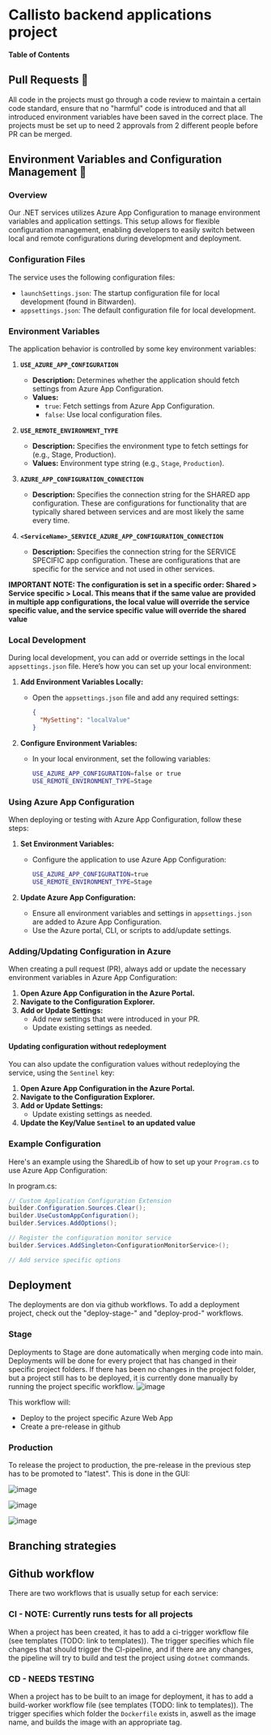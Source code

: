 # Callisto backend applications project

**Table of Contents**

<!-- TOC start --><!--ts--><!--te-->

<!-- TOC end --><!--ts--><!--te-->

## Pull Requests 👀

All code in the projects must go through a code review to maintain a certain code standard, ensure that no "harmful" code is introduced and that all introduced environment variables have been saved in the correct place. The projects must be set up to need 2 approvals from 2 different people before PR can be merged.

## Environment Variables and Configuration Management 🔌

### Overview

Our .NET services utilizes Azure App Configuration to manage environment variables and application settings. This setup allows for flexible configuration management, enabling developers to easily switch between local and remote configurations during development and deployment.

### Configuration Files

The service uses the following configuration files:

- `launchSettings.json`: The startup configuration file for local development (found in Bitwarden).
- `appsettings.json`: The default configuration file for local development.

### Environment Variables

The application behavior is controlled by some key environment variables:

1. **`USE_AZURE_APP_CONFIGURATION`**

   - **Description:** Determines whether the application should fetch settings from Azure App Configuration.
   - **Values:**
     - `true`: Fetch settings from Azure App Configuration.
     - `false`: Use local configuration files.

2. **`USE_REMOTE_ENVIRONMENT_TYPE`**

   - **Description:** Specifies the environment type to fetch settings for (e.g., Stage, Production).
   - **Values:** Environment type string (e.g., `Stage`, `Production`).

3. **`AZURE_APP_CONFIGURATION_CONNECTION`**

   - **Description:** Specifies the connection string for the SHARED app configuration. These are configurations for functionality that are typically shared between services and are most likely the same every time.

4. **`<ServiceName>_SERVICE_AZURE_APP_CONFIGURATION_CONNECTION`**
   - **Description:** Specifies the connection string for the SERVICE SPECIFIC app configuration. These are configurations that are specific for the service and not used in other services.

**IMPORTANT NOTE: The configuration is set in a specific order: Shared > Service specific > Local. This means that if the same value are provided in multiple app configurations, the local value will override the service specific value, and the service specific value will override the shared value**

### Local Development

During local development, you can add or override settings in the local `appsettings.json` file. Here’s how you can set up your local environment:

1. **Add Environment Variables Locally:**

   - Open the `appsettings.json` file and add any required settings:
     ```json
     {
       "MySetting": "localValue"
     }
     ```

2. **Configure Environment Variables:**
   - In your local environment, set the following variables:
     ```sh
     USE_AZURE_APP_CONFIGURATION=false or true
     USE_REMOTE_ENVIRONMENT_TYPE=Stage
     ```

### Using Azure App Configuration

When deploying or testing with Azure App Configuration, follow these steps:

1. **Set Environment Variables:**

   - Configure the application to use Azure App Configuration:
     ```sh
     USE_AZURE_APP_CONFIGURATION=true
     USE_REMOTE_ENVIRONMENT_TYPE=Stage
     ```

2. **Update Azure App Configuration:**
   - Ensure all environment variables and settings in `appsettings.json` are added to Azure App Configuration.
   - Use the Azure portal, CLI, or scripts to add/update settings.

### Adding/Updating Configuration in Azure

When creating a pull request (PR), always add or update the necessary environment variables in Azure App Configuration:

1. **Open Azure App Configuration in the Azure Portal.**
2. **Navigate to the Configuration Explorer.**
3. **Add or Update Settings:**
   - Add new settings that were introduced in your PR.
   - Update existing settings as needed.

#### Updating configuration without redeployment

You can also update the configuration values without redeploying the service, using the `Sentinel` key:

1. **Open Azure App Configuration in the Azure Portal.**
2. **Navigate to the Configuration Explorer.**
3. **Add or Update Settings:**
   - Update existing settings as needed.
4. **Update the Key/Value `Sentinel` to an updated value**

### Example Configuration

Here's an example using the SharedLib of how to set up your `Program.cs` to use Azure App Configuration:

In program.cs:

```csharp
// Custom Application Configuration Extension
builder.Configuration.Sources.Clear();
builder.UseCustomAppConfiguration();
builder.Services.AddOptions();

// Register the configuration monitor service
builder.Services.AddSingleton<ConfigurationMonitorService>();

// Add service specific options
```

## Deployment

The deployments are don via github workflows. To add a deployment project, check out the "deploy-stage-<project-name>" and "deploy-prod-<project-name>" workflows.

### Stage

Deployments to Stage are done automatically when merging code into main. Deployments will be done for every project that has changed in their specific project folders. If there has been no changes in the project folder, but a project still has to be deployed, it is currently done manually by running the project specific workflow.
![image](https://github.com/user-attachments/assets/09e02a77-be1b-46a3-a5ad-c3949dfa6407)

This workflow will:

- Deploy to the project specific Azure Web App
- Create a pre-release in github

### Production

To release the project to production, the pre-release in the previous step has to be promoted to "latest". This is done in the GUI:

![image](https://github.com/user-attachments/assets/18825aa1-ac5e-4ab5-94ff-a67acb200bc6)

![image](https://github.com/user-attachments/assets/e691d858-0c26-41ef-a896-71d32f1fdbf1)

![image](https://github.com/user-attachments/assets/b391575d-7691-4d7b-b179-1533a2590a6b)

## Branching strategies

## Github workflow

There are two workflows that is usually setup for each service:

### CI - NOTE: Currently runs tests for all projects

When a project has been created, it has to add a ci-trigger workflow file (see templates (TODO: link to templates)). The trigger specifies which file changes that should trigger the CI-pipeline, and if there are any changes, the pipeline will try to build and test the project using `dotnet` commands.

### CD - NEEDS TESTING

When a project has to be built to an image for deployment, it has to add a build-worker workflow file (see templates (TODO: link to templates)). The trigger specifies which folder the `Dockerfile` exists in, aswell as the image name, and builds the image with an appropriate tag.
